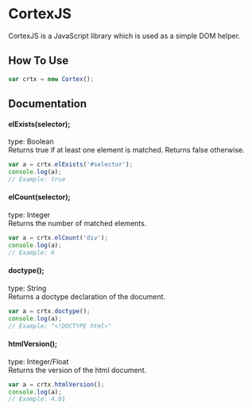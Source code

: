 # CortexJS

CortexJS is a JavaScript library which is used as a simple DOM helper.

## How To Use

```javascript
var crtx = new Cortex();
```

## Documentation

#### elExists(selector);
type: Boolean<br/>
Returns true if at least one element is matched. Returns false otherwise.

```javascript
var a = crtx.elExists('#selector');
console.log(a);
// Example: true
```

#### elCount(selector);
type: Integer<br/>
Returns the number of matched elements.

```javascript
var a = crtx.elCount('div');
console.log(a);
// Example: 6
```

#### doctype();
type: String<br/>
Returns a doctype declaration of the document.

```javascript
var a = crtx.doctype();
console.log(a);
// Example: "<!DOCTYPE html>"
```

#### htmlVersion();
type: Integer/Float<br/>
Returns the version of the html document.

```javascript
var a = crtx.htmlVersion();
console.log(a);
// Example: 4.01
```
